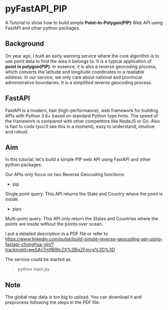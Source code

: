 # pyFastAPI_PIP

A Tutorial to show how to build simple **Point-In-Polygon(PIP)** Web API using FastAPI and other python packages.

## Background

On year ago, I built an early warning service where the core algorithm is to use point data to find the area it belongs to.  It is a typical application of **point in polygon(PIP)**. In essence, it is also a reverse geocoding process, which converts the latitude and longitude coordinates to a readable address. In our service, we only care about national and provincial administrative boundaries. It is a simplified reverse geocoding process. 

## FastAPI

FastAPI is a modern, fast (high-performance), web framework for building APIs with Python 3.6+ based on standard Python type hints. The speed of the framework is compared with other competitors like NodeJS or Go. Also is fast to code (you’ll see this in a moment), easy to understand, intuitive and robust.

## Aim

In this tutorial, let's build a simple PIP web API using FastAPI and other python packages. 

Our APIs only focus on two Reverse Geocoding functions:
- pip

Single point query. This API returns the State and Country where the point is inside.

- pips

Multi-point query. This API only return the States and Countries where the points are inside without the points over ocean.

I put a detailed description in a PDF file or refer to 
https://www.linkedin.com/pulse/build-simple-reverse-geocoding-api-using-fastapi-chonghua-yin/?trackingId=weSAcTmflBWcZX%2BixZFmcg%3D%3D

The service could be started as

> python main.py

## Note
The global map data is too big to upload. You can download it and preprocess following the steps in the PDF file.

